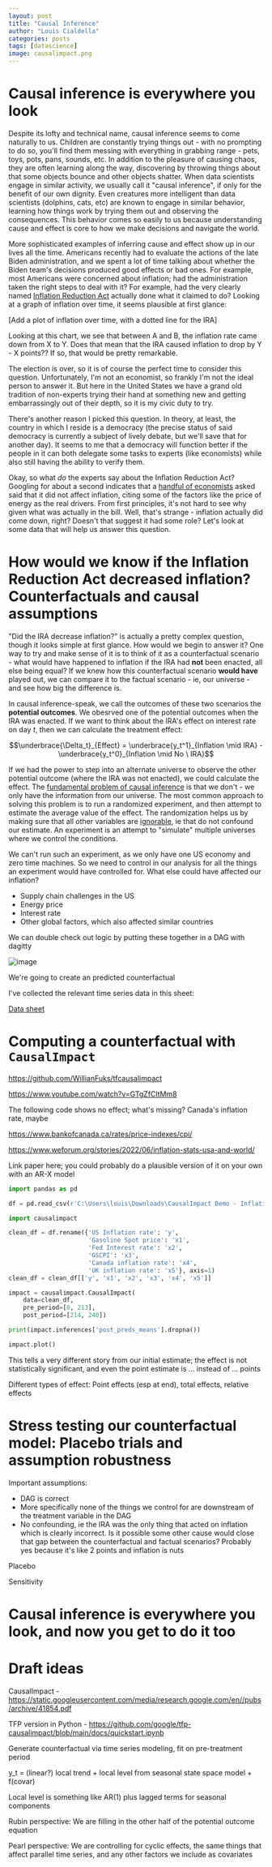 ```yaml
---
layout: post
title: "Causal Inference"
author: "Louis Cialdella"
categories: posts
tags: [datascience]
image: causalimpact.png
---
```


# Causal inference is everywhere you look

Despite its lofty and technical name, causal inference seems to come naturally to us. Children are constantly trying things out - with no prompting to do so, you'll find them messing with everything in grabbing range - pets, toys, pots, pans, sounds, etc. In addition to the pleasure of causing chaos, they are often learning along the way, discovering by throwing things about that some objects bounce and other objects shatter. When data scientists engage in similar activity, we usually call it "causal inference", if only for the benefit of our own dignity. Even creatures more intelligent than data scientists (dolphins, cats, etc) are known to engage in similar behavior, learning how things work by trying them out and observing the consequences. This behavior comes so easily to us because understanding cause and effect is core to how we make decisions and navigate the world. 

More sophisticated examples of inferring cause and effect show up in our lives all the time. Americans recently had to evaluate the actions of the late Biden administration, and we spent a lot of time talking about whether the Biden team's decisions produced good effects or bad ones. For example, most Americans were concerned about inflation; had the administration taken the right steps to deal with it? For example, had the very clearly named [Inflation Reduction Act](https://en.wikipedia.org/wiki/Inflation_Reduction_Act) actually done what it claimed to do? Looking at a graph of inflation over time, it seems plausible at first glance:

[Add a plot of inflation over time, with a dotted line for the IRA]

Looking at this chart, we see that between A and B, the inflation rate came down from X to Y. Does that mean that the IRA caused inflation to drop by Y - X points?? If so, that would be pretty remarkable.

The election is over, so it is of course the perfect time to consider this question. Unfortunately, I'm not an economist, so frankly I'm not the ideal person to answer it. But here in the United States we have a grand old tradition of non-experts trying their hand at something new and getting embarrassingly out of their depth, so it is my civic duty to try.

There's another reason I picked this question. In theory, at least, the country in which I reside is a democracy (the precise status of said democracy is currently a subject of lively debate, but we'll save that for another day). It seems to me that a democracy will function better if the people in it can both delegate some tasks to experts (like economists) while also still having the ability to verify them.

Okay, so what _do_ the experts say about the Inflation Reduction Act? Googling for about a second indicates that a [handful of economists](https://apnews.com/article/biden-inflation-reduction-climate-anniversary-9950f7e814ac71e89eee3f452ab17f71) asked said that it did not affect inflation, citing some of the factors like the price of energy as the real drivers. From first principles, it's not hard to see why given what was actually in the bill. Well, that's strange - inflation actually did come down, right? Doesn't that suggest it had some role? Let's look at some data that will help us answer this question.

# How would we know if the Inflation Reduction Act decreased inflation? Counterfactuals and causal assumptions

"Did the IRA decrease inflation?" is actually a pretty complex question, though it looks simple at first glance. How would we begin to answer it? One way to try and make sense of it is to think of it as a counterfactual scenario - what would have happened to inflation if the IRA had **not** been enacted, all else being equal? If we knew how this counterfactual scenario **would have** played out, we can compare it to the factual scenario - ie, our universe - and see how big the difference is. 

In causal inference-speak, we call the outcomes of these two scenarios the **potential outcomes**. We obesrved one of the potential outcomes when the IRA was enacted. If we want to think about the IRA's effect on interest rate on day $t$, then we can calculate the treatment effect:

$$\underbrace{\Delta_t}_{Effect} = \underbrace{y_t^1}_{Inflation \mid IRA} - \underbrace{y_t^0}_{Inflation \mid No \ IRA}$$

If we had the power to step into an alternate universe to observe the other potential outcome (where the IRA was not enacted), we could calculate the effect. 
 The [fundamental problem of causal inference](https://en.wikipedia.org/wiki/Rubin_causal_model#The_fundamental_problem_of_causal_inference) is that we don't - we only have the information from our universe. The most common approach to solving this problem is to run a randomized experiment, and then attempt to estimate the average value of the effect. The randomization helps us by making sure that all other variables are [ignorable](https://en.wikipedia.org/wiki/Ignorability#:~:text=Ignorability%20means%20we%20can%20ignore,(observable)%20treated%20or%20not.), ie that do not confound our estimate. An experiment is an attempt to "simulate" multiple universes where we control the conditions. 

 We can't run such an experiment, as we only have one US economy and zero time machines. So we need to control in our analysis for all the things an experiment would have controlled for. What else could have affected our inflation?
 * Supply chain challenges in the US
 * Energy price
 * Interest rate
 * Other global factors, which also affected similar countries

 We can double check out logic by putting these together in a DAG with dagitty

![image](https://github.com/user-attachments/assets/12ac2e1c-788e-4c58-b16a-6f4e613e5018)


We're going to create an predicted counterfactual

I've collected the relevant time series data in this sheet:

[Data sheet](https://docs.google.com/spreadsheets/d/1qZFvY9ZGbEC3nX3LvTgdTOtbOdXdrKb8y0_R8Fs-Ufc/edit?usp=sharing)

# Computing a counterfactual with `CausalImpact`

https://github.com/WillianFuks/tfcausalimpact

https://www.youtube.com/watch?v=GTgZfCltMm8

The following code shows no effect; what's missing? Canada's inflation rate, maybe

https://www.bankofcanada.ca/rates/price-indexes/cpi/

https://www.weforum.org/stories/2022/06/inflation-stats-usa-and-world/

Link paper here; you could probably do a plausible version of it on your own with an AR-X model

```python
import pandas as pd

df = pd.read_csv(r'C:\Users\louis\Downloads\CausalImpact Demo - Inflation Reduction Act - Joined dataframe.csv')

import causalimpact

clean_df = df.rename({'US Inflation rate': 'y', 
                      'Gasoline Spot price': 'x1',
                      'Fed Interest rate': 'x2',
                      'GSCPI': 'x3',
                      'Canada inflation rate': 'x4',
                      'UK inflation rate': 'x5'}, axis=1)
clean_df = clean_df[['y', 'x1', 'x2', 'x3', 'x4', 'x5']]

impact = causalimpact.CausalImpact(
    data=clean_df,
    pre_period=[0, 213],
    post_period=[214, 240])

print(impact.inferences['post_preds_means'].dropna())

impact.plot()
```

This tells a very different story from our initial estimate; the effect is not statistically significant, and even the point estimate is ... instead of ... points

Different types of effect: Point effects (esp at end), total effects, relative effects

# Stress testing our counterfactual model: Placebo trials and assumption robustness

Important assumptions:
* DAG is correct
* More specifically none of the things we control for are downstream of the treatment variable in the DAG
* No confounding, ie the IRA was the only thing that acted on inflation which is clearly incorrect. Is it possible some other cause would close that gap between the counterfactual and factual scenarios? Probably yes because it's like 2 points and inflation is nuts

Placebo

Sensitivity

# Causal inference is everywhere you look, and now you get to do it too

# Draft ideas

CausalImpact - https://static.googleusercontent.com/media/research.google.com/en//pubs/archive/41854.pdf

TFP version in Python - https://github.com/google/tfp-causalimpact/blob/main/docs/quickstart.ipynb

Generate counterfactual via time series modeling, fit on pre-treatment period

y_t = (linear?) local trend + local level from seasonal state space model + f(covar)

Local level is something like AR(1) plus lagged terms for seasonal components

Rubin perspective: We are filling in the other half of the potential outcome equation

Pearl perspective: We are controlling for cyclic effects, the same things that affect parallel time series, and any other factors we include as covariates
